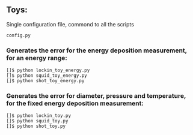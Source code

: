 ## Toys:

Single configuration file, commond to all the scripts
```
config.py
```


### Generates the error for the energy deposition measurement, for an energy range:
```
[]$ python lockin_toy_energy.py
[]$ python squid_toy_energy.py
[]$ python shot_toy_energy.py
```

### Generates the error for diameter, pressure and temperature, for the fixed energy deposition measurement:
```
[]$ python lockin_toy.py
[]$ python squid_toy.py
[]$ python shot_toy.py
```
